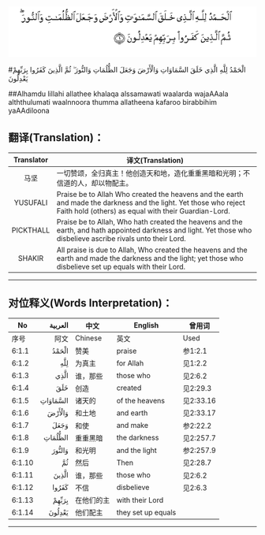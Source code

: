 ![006:001](images/006_001.gif)

#الْحَمْدُ لِلَّهِ الَّذِي خَلَقَ السَّمَاوَاتِ وَالْأَرْضَ وَجَعَلَ الظُّلُمَاتِ وَالنُّورَ ۖ ثُمَّ الَّذِينَ كَفَرُوا بِرَبِّهِمْ يَعْدِلُونَ 

##Alhamdu lillahi allathee khalaqa alssamawati waalarda wajaAAala alththulumati waalnnoora thumma allatheena kafaroo birabbihim yaAAdiloona  

## 翻译(Translation)：

| Translator | 译文(Translation)                                            |
| :--------: | ------------------------------------------------------------ |
|    马坚    | 一切赞颂，全归真主！他创造天和地，造化重重黑暗和光明；不信道的人，却以物配主。 |
|  YUSUFALI  | Praise be to Allah Who created the heavens and the earth and made the darkness and the light. Yet those who reject Faith hold (others) as equal with their Guardian-Lord. |
| PICKTHALL  | Praise be to Allah, Who hath created the heavens and the earth, and hath appointed darkness and light. Yet those who disbelieve ascribe rivals unto their Lord. |
|   SHAKIR   | All praise is due to Allah, Who created the heavens and the earth and made the darkness and the light; yet those who disbelieve set up equals with their Lord. |

---

## 对位释义(Words Interpretation)：

| No   | العربية | 中文    | English | 曾用词 |
| ---- | ------: | ------- | ------- | ------ |
| 序号 |    阿文 | Chinese | 英文    | Used   |
| 6:1.1  | الْحَمْدُ    | 赞美       | praise             | 参1:2.1   |
| 6:1.2  | لِلَّهِ      | 为真主     | for Allah          | 见1:2.2   |
| 6:1.3  | الَّذِي     | 谁，那些   | those who          | 见2:6.2   |
| 6:1.4  | خَلَقَ      | 创造       | created            | 见2:29.3  |
| 6:1.5  | السَّمَاوَاتِ | 诸天的     | of the heavens     | 见2:33.16 |
| 6:1.6  | وَالْأَرْضَ   | 和土地     | and earth          | 见2:33.17 |
| 6:1.7  | وَجَعَلَ     | 和使       | and make           | 参2:22.2  |
| 6:1.8  | الظُّلُمَاتِ  | 重重黑暗   | the darkness       | 见2:257.7 |
| 6:1.9  | وَالنُّورَ   | 和光明     | and the light      | 参2:257.9 |
| 6:1.10 | ثُمَّ       | 然后       | Then               | 见2:28.7  |
| 6:1.11 | الَّذِينَ    | 谁，那些   | those who          | 见2:6.2   |
| 6:1.12 | كَفَرُوا    | 不信       | disbelieve         | 见2:6.3   |
| 6:1.13 | بِرَبِّهِمْ    | 在他们的主 | with their Lord    |           |
| 6:1.14 | يَعْدِلُونَ   | 他们配主   | they set up equals |           |

---
